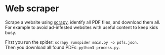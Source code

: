 # Web scraper

Scrape a website using [scrapy](https://scrapy.org/), identify all PDF files, and download them all.
For example to avoid ad-infested websites with useful content to keep kids busy.

First you run the spider: `scrapy runspider main.py -o pdfs.json`.   
Then you download all found PDFs: `python3 process.py`.

